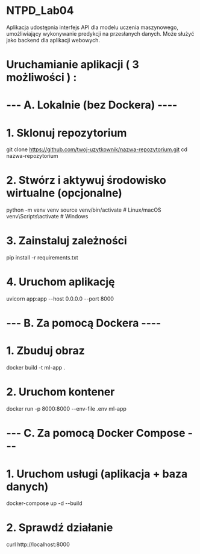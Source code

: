 # NTPD_Lab04
Aplikacja udostępnia interfejs API dla modelu uczenia maszynowego, umożliwiający wykonywanie predykcji na przesłanych danych. Może służyć jako backend dla aplikacji webowych. 

# Uruchamianie aplikacji ( 3 możliwości ) :

# ---  A. Lokalnie (bez Dockera) ----

# 1. Sklonuj repozytorium
git clone https://github.com/twoj-uzytkownik/nazwa-repozytorium.git
cd nazwa-repozytorium

# 2. Stwórz i aktywuj środowisko wirtualne (opcjonalne)
python -m venv venv
source venv/bin/activate  # Linux/macOS
venv\Scripts\activate     # Windows

# 3. Zainstaluj zależności
pip install -r requirements.txt

# 4. Uruchom aplikację
uvicorn app:app --host 0.0.0.0 --port 8000

# --- B. Za pomocą Dockera ----
# 1. Zbuduj obraz
docker build -t ml-app .

# 2. Uruchom kontener
docker run -p 8000:8000 --env-file .env ml-app

# --- C. Za pomocą Docker Compose ---

# 1. Uruchom usługi (aplikacja + baza danych)
docker-compose up -d --build

# 2. Sprawdź działanie
curl http://localhost:8000



